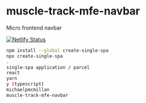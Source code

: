 # muscle-track-mfe-navbar

Micro frontend navbar

[![Netlify Status](https://api.netlify.com/api/v1/badges/80bc1970-859f-4dbc-b2e6-4faf2c14f0f2/deploy-status)](https://app.netlify.com/sites/muscle-track-navbar/deploys)

```bash
npm install --global create-single-spa
npx create-single-spa
.
single-spa application / parcel
react
yarn
y (typescript)
michaelpmcmillan
muscle-track-mfe-navbar
```
